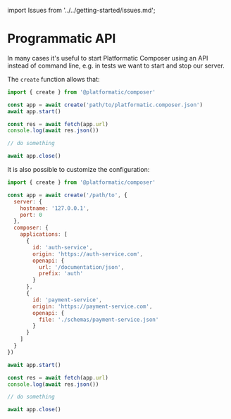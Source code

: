 import Issues from '../../getting-started/issues.md';

# Programmatic API

In many cases it's useful to start Platformatic Composer using an API instead of
command line, e.g. in tests we want to start and stop our server.

The `create` function allows that:

```js
import { create } from '@platformatic/composer'

const app = await create('path/to/platformatic.composer.json')
await app.start()

const res = await fetch(app.url)
console.log(await res.json())

// do something

await app.close()
```

It is also possible to customize the configuration:


```js
import { create } from '@platformatic/composer'

const app = await create('/path/to', {
  server: {
    hostname: '127.0.0.1',
    port: 0
  },
  composer: {
    applications: [
      {
        id: 'auth-service',
        origin: 'https://auth-service.com',
        openapi: {
          url: '/documentation/json',
          prefix: 'auth'
        }
      },
      {
        id: 'payment-service',
        origin: 'https://payment-service.com',
        openapi: {
          file: './schemas/payment-service.json'
        }
      }
    ]
  }
})

await app.start()

const res = await fetch(app.url)
console.log(await res.json())

// do something

await app.close()
```

<Issues />

